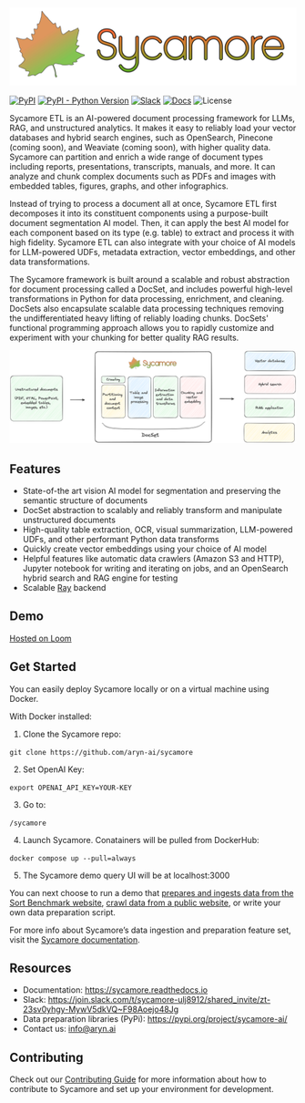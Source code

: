 ![SycamoreLogoFinal.svg](https://raw.githubusercontent.com/aryn-ai/sycamore/main/docs/source/images/sycamore_logo.svg)

[![PyPI](https://img.shields.io/pypi/v/sycamore-ai)](https://pypi.org/project/sycamore-ai/)
[![PyPI - Python Version](https://img.shields.io/pypi/pyversions/sycamore-ai)](https://pypi.org/project/sycamore-ai/)
[![Slack](https://img.shields.io/badge/slack-sycamore-brightgreen.svg?logo=slack)](https://join.slack.com/t/sycamore-ulj8912/shared_invite/zt-23sv0yhgy-MywV5dkVQ~F98Aoejo48Jg)
[![Docs](https://readthedocs.org/projects/sycamore/badge/?version=stable)](https://sycamore.readthedocs.io/en/stable/?badge=stable)
![License](https://img.shields.io/github/license/aryn-ai/sycamore)

Sycamore ETL is an AI-powered document processing framework for LLMs, RAG, and unstructured analytics. It makes it easy to reliably load your vector databases and hybrid search engines, such as OpenSearch, Pinecone (coming soon), and Weaviate (coming soon), with higher quality data. Sycamore can partition and enrich a wide range of document types including reports, presentations, transcripts, manuals, and more. It can analyze and chunk complex documents such as PDFs and images with embedded tables, figures, graphs, and other infographics. 

Instead of trying to process a document all at once, Sycamore ETL first decomposes it into its constituent components using a purpose-built document segmentation AI model. Then, it can apply the best AI model for each component based on its type (e.g. table) to extract and process it with high fidelity. Sycamore ETL can also integrate with your choice of AI models for LLM-powered UDFs, metadata extraction, vector embeddings, and other data transformations.

The Sycamore framework is built around a scalable and robust abstraction for document processing called a DocSet, and includes powerful high-level transformations in Python for data processing, enrichment, and cleaning. DocSets also encapsulate scalable data processing techniques removing the undifferentiated heavy lifting of reliably loading chunks. DocSets' functional programming approach allows you to rapidly customize and experiment with your chunking for better quality RAG results.

![Untitled](docs/source/images/SycamoreDataflowDiagramv2.png)

## Features

- State-of-the art vision AI model for segmentation and preserving the semantic structure of documents
- DocSet abstraction to scalably and reliably transform and manipulate unstructured documents
- High-quality table extraction, OCR, visual summarization, LLM-powered UDFs, and other performant Python data transforms
- Quickly create vector embeddings using your choice of AI model
- Helpful features like automatic data crawlers (Amazon S3 and HTTP), Jupyter notebook for writing and iterating on jobs, and an OpenSearch hybrid search and RAG engine for testing
- Scalable [Ray](https://github.com/ray-project/ray) backend

## Demo

[Hosted on Loom](https://www.loom.com/share/53e68b0eb5ab49948111a3fcf6286b7f?sid=8627ff2a-db36-46ef-9762-a01b37e20ced)

## Get Started

You can easily deploy Sycamore locally or on a virtual machine using Docker.

With Docker installed:

1.	Clone the Sycamore repo:

```git clone https://github.com/aryn-ai/sycamore```

2.	Set OpenAI Key:

```export OPENAI_API_KEY=YOUR-KEY```

3.	Go to:

```/sycamore```

4.	Launch Sycamore. Conatainers will be pulled from DockerHub:

```docker compose up --pull=always```

5.	The Sycamore demo query UI will be at localhost:3000

You can next choose to run a demo that [prepares and ingests data from the Sort Benchmark website](docs/source/welcome_to_sycamore/get_started.md#demo-ingest-and-query-sort-benchmark-dataset), [crawl data from a public website](docs/source/welcome_to_sycamore/get_started.md#demo-ingest-and-query-data-from-an-arbitrary-website), or write your own data preparation script.

For more info about Sycamore’s data ingestion and preparation feature set, visit the [Sycamore documentation](docs/source/data_ingestion_and_preparation/data_preparation_concepts.md).


## Resources

- Documentation: https://sycamore.readthedocs.io
- Slack: https://join.slack.com/t/sycamore-ulj8912/shared_invite/zt-23sv0yhgy-MywV5dkVQ~F98Aoejo48Jg
- Data preparation libraries (PyPi): https://pypi.org/project/sycamore-ai/
- Contact us: info@aryn.ai

## Contributing

Check out our [Contributing Guide](https://github.com/aryn-ai/sycamore/blob/main/CONTRIBUTING.md) for more information about how to contribute to Sycamore and set up your environment for development.

